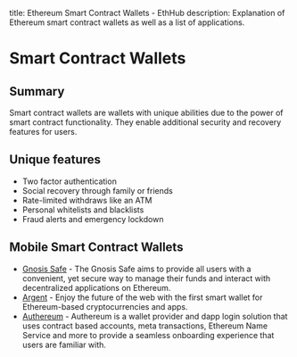 title: Ethereum Smart Contract Wallets - EthHub
description: Explanation of Ethereum smart contract wallets as well as a list of applications.

# Smart Contract Wallets

## Summary

Smart contract wallets are wallets with unique abilities due to the power of smart contract functionality. They enable additional security and recovery features for users.

## Unique features

* Two factor authentication
* Social recovery through family or friends
* Rate-limited withdraws like an ATM
* Personal whitelists and blacklists
* Fraud alerts and emergency lockdown

## Mobile Smart Contract Wallets

* [Gnosis Safe](https://safe.gnosis.io/) - The Gnosis Safe aims to provide all users with a convenient, yet secure way to manage their funds and interact with decentralized applications on Ethereum.
* [Argent](https://www.argent.xyz/) - Enjoy the future of the web with the first smart wallet for Ethereum-based cryptocurrencies and apps.
* [Authereum](https://authereum.org/) - Authereum is a wallet provider and dapp login solution that uses contract based accounts, meta transactions, Ethereum Name Service and more to provide a seamless onboarding experience that users are familiar with.
